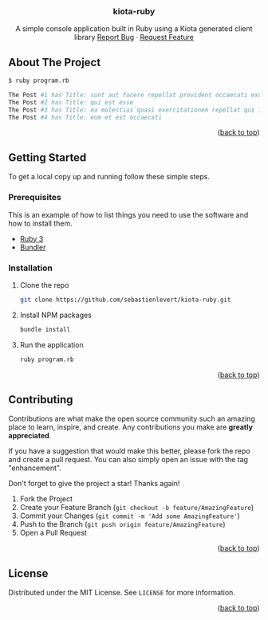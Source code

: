<!-- Improved compatibility of back to top link: See: https://github.com/othneildrew/Best-README-Template/pull/73 -->

<a name="readme-top"></a>

<!-- PROJECT LOGO -->
<br />
<div align="center">
<h3 align="center">kiota-ruby</h3>

  <p align="center">
    A simple console application built in Ruby using a Kiota generated client library
    <a href="https://github.com/sebastienlevert/kiota-ruby/issues">Report Bug</a>
    ·
    <a href="https://github.com/sebastienlevert/kiota-ruby/issues">Request Feature</a>
  </p>
</div>

<!-- ABOUT THE PROJECT -->

## About The Project

```bash
$ ruby program.rb

The Post #1 has Title: sunt aut facere repellat provident occaecati excepturi optio reprehenderit
The Post #2 has Title: qui est esse
The Post #3 has Title: ea molestias quasi exercitationem repellat qui ipsa sit aut
The Post #4 has Title: eum et est occaecati
```

<p align="right">(<a href="#readme-top">back to top</a>)</p>

<!-- GETTING STARTED -->

## Getting Started

To get a local copy up and running follow these simple steps.

### Prerequisites

This is an example of how to list things you need to use the software and how to install them.

- [Ruby 3](https://www.ruby-lang.org/en/downloads/)
- [Bundler](https://bundler.io/)

### Installation

1. Clone the repo
   ```sh
   git clone https://github.com/sebastienlevert/kiota-ruby.git
   ```
1. Install NPM packages
   ```sh
   bundle install
   ```
1. Run the application
   ```sh
   ruby program.rb
   ```

<p align="right">(<a href="#readme-top">back to top</a>)</p>

<!-- CONTRIBUTING -->

## Contributing

Contributions are what make the open source community such an amazing place to learn, inspire, and create. Any contributions you make are **greatly appreciated**.

If you have a suggestion that would make this better, please fork the repo and create a pull request. You can also simply open an issue with the tag "enhancement".

Don't forget to give the project a star! Thanks again!

1. Fork the Project
2. Create your Feature Branch (`git checkout -b feature/AmazingFeature`)
3. Commit your Changes (`git commit -m 'Add some AmazingFeature'`)
4. Push to the Branch (`git push origin feature/AmazingFeature`)
5. Open a Pull Request

<p align="right">(<a href="#readme-top">back to top</a>)</p>

<!-- LICENSE -->

## License

Distributed under the MIT License. See `LICENSE` for more information.

<p align="right">(<a href="#readme-top">back to top</a>)</p>
